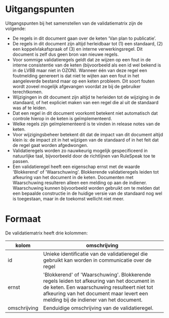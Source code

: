 # Uitgangspunten

Uitgangspunten bij het samenstellen van de validatiematrix zijn de volgende:
  - De regels in dit document gaan over de keten ‘Van plan to publicatie’.
  - De regels in dit document zijn altijd herleidbaar tot (1) een standaard, (2) een koppelvlakafspraak of (3) en interne verwerkingsregel. Dit document is zelf dus geen bron van nieuwe regels.
  - Voor sommige validatieregels geldt dat ze wijzen op een fout in de interne consistentie van de keten (bijvoorbeeld als een id wel bekend is in de LVBB maar niet in OZON). Wanneer één van deze regel een foutmelding genereert is dat  niet te wijten aan een fout in het aangeleverde bestand maar op een keten probleem. Dit soort fouten wordt zoveel mogelijk afgevangen voordat ze bij de gebruiker terechtkomen.
  - Wijzigingen in dit document zijn altijd te herleiden tot de wijziging in de standaard, of het expliciet maken van een regel die al uit de standaard was af te leiden.
  - Dat een regel in dit document voorkomt betekent niet automatisch dat controle hierop in de keten is geïmplementeerd.
  - Welke regels zijn geïmplementeerd is te vinden in release notes van de keten.
  - Voor wijzigingsbeheer betekent dit dat de impact van dit document altijd klein is: de impact zit in het wijzigen van de standaard of in het feit dat de regel gaat worden afgedwongen.
  - Validatieregels worden zo nauwkeurig mogelijk gespecificeerd in natuurlijke taal, bijvoorbeeld door de richtlijnen van RuleSpeak toe te passen.
  - Een validatieregel heeft een eigenschap ernst met de waarde 'Blokkerend' of 'Waarschuwing'. Blokkerende validatieregels  leiden tot afkeuring van het document in de keten. Documenten met Waarschuwing resulteren alleen een melding op aan de indiener. Waarschuwing kunnen bijvoorbeeld worden gebruikt om te melden dat een bepaalde constructie in de huidige versie van de standaard nog wel is toegestaan, maar in de toekomst wellicht niet meer. 

  # Formaat 
  De validatiematrix heeft drie kolommen:

  | kolom        | omschrijving |
  |--------------|--------------|
  | id           | Unieke identificatie van de validatieregel die gebruikt kan worden in communicatie over de regel |
  | ernst        | 'Blokkerend' of 'Waarschuwing'. Blokkerende regels leiden tot afkeuring van het document in de keten. Een waarschuwing resulteert niet tot afkeuring van het document maar levert een melding bij de indiener van het document. |
  | omschrijving | Eenduidige omschrijving van de validatieregel. |


